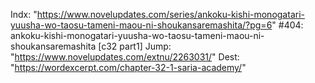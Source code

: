 Indx: "https://www.novelupdates.com/series/ankoku-kishi-monogatari-yuusha-wo-taosu-tameni-maou-ni-shoukansaremashita/?pg=6"
#404: ankoku-kishi-monogatari-yuusha-wo-taosu-tameni-maou-ni-shoukansaremashita [c32 part1]
Jump: "https://www.novelupdates.com/extnu/2263031/"
Dest: "https://wordexcerpt.com/chapter-32-1-saria-academy/"